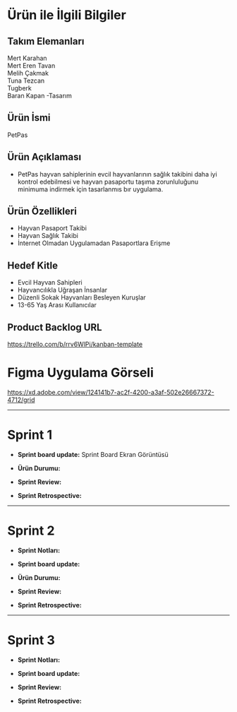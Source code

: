    # Ürün ile İlgili Bilgiler
 ## Takım Elemanları
  Mert Karahan  
  Mert Eren Tavan   
  Melih Çakmak  
  Tuna Tezcan  
  Tugberk  
  Baran Kapan -Tasarım  

 ## Ürün İsmi
  PetPas 
  
 ## Ürün Açıklaması

- PetPas hayvan sahiplerinin evcil hayvanlarının sağlık takibini daha iyi kontrol edebilmesi ve hayvan pasaportu taşıma zorunluluğunu minimuma indirmek için tasarlanmıs bır uygulama.

## Ürün Özellikleri
- Hayvan Pasaport Takibi
- Hayvan Sağlık Takibi
- İnternet Olmadan Uygulamadan Pasaportlara Erişme

## Hedef Kitle
- Evcil Hayvan Sahipleri
- Hayvancılıkla Uğraşan İnsanlar
- Düzenli Sokak Hayvanları Besleyen Kuruşlar
- 13-65 Yaş Arası Kullanıcılar

## Product Backlog URL

https://trello.com/b/rrv6WlPi/kanban-template

# Figma Uygulama Görseli

https://xd.adobe.com/view/124141b7-ac2f-4200-a3af-502e26667372-4712/grid


--------------------------------------------------------------------------------------------------------------------

# Sprint 1



- **Sprint board update:**
   Sprint Board Ekran Görüntüsü

  


- **Ürün Durumu:**



- **Sprint Review:**
      

- **Sprint Retrospective:**
  

  
--------------------------------------------------------------------------------------------------------------------

# Sprint 2

- **Sprint Notları:** 





- **Sprint board update:**
   

- **Ürün Durumu:**


- **Sprint Review:**  
      

- **Sprint Retrospective:**  
  


--------------------------------------------------------------------------------------------------------------------

# Sprint 3

- **Sprint Notları:** 



- **Sprint board update:**
   

- **Sprint Review:**  
      

- **Sprint Retrospective:**  
  
  






  

